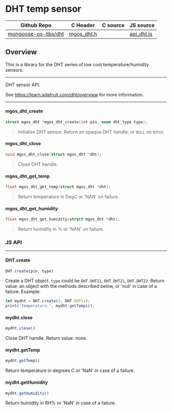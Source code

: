 # DHT temp sensor
| Github Repo | C Header | C source  | JS source |
| ----------- | -------- | --------  | ----------------- |
| [mongoose-os-libs/dht](https://github.com/mongoose-os-libs/dht) | [mgos_dht.h](https://github.com/mongoose-os-libs/dht/tree/master/include/mgos_dht.h) | &nbsp;  | [api_dht.js](https://github.com/mongoose-os-libs/dht/tree/master/mjs_fs/api_dht.js)         |



## Overview

This is a library for the DHT series of low cost temperature/humidity sensors.

 ----- 

DHT sensor API.

See https://learn.adafruit.com/dht/overview for more information.
 

 ----- 
#### mgos_dht_create

```c
struct mgos_dht *mgos_dht_create(int pin, enum dht_type type);
```
>  Initialise DHT sensor. Return an opaque DHT handle, or `NULL` on error. 
#### mgos_dht_close

```c
void mgos_dht_close(struct mgos_dht *dht);
```
>  Close DHT handle. 
#### mgos_dht_get_temp

```c
float mgos_dht_get_temp(struct mgos_dht *dht);
```
>  Return temperature in DegC or 'NAN' on failure. 
#### mgos_dht_get_humidity

```c
float mgos_dht_get_humidity(struct mgos_dht *dht);
```
>  Return humidity in % or 'NAN' on failure. 

### JS API

 --- 
#### DHT.create

```javascript
DHT.create(pin, type)
```
Create a DHT object. `type` could be `DHT.DHT11`, `DHT.DHT21`,
`DHT.DHT22`. Return value: an object with the methods described below, or
'null' in case of a failure.
Example:
```javascript
let mydht = DHT.create(5, DHT.DHT11);
print('Temperature:', mydht.getTemp());
```
#### mydht.close

```javascript
mydht.close()
```
Close DHT handle. Return value: none.
#### mydht.getTemp

```javascript
mydht.getTemp()
```
Return temperature in degrees C or 'NaN' in case of a failure.
#### mydht.getHumidity

```javascript
mydht.getHumidity()
```
Return humidity in RH% or 'NaN' in case of a failure.

